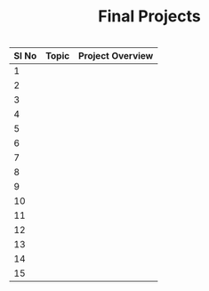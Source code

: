 <h1 align = "center">Final Projects<h1>

|Sl No | Topic | Project Overview |
|------|-------|------------------|
|1|||
|2|||
|3|||
|4|||
|5|||
|6|||
|7|||
|8|||
|9|||
|10|||
|11|||
|12|||
|13|||
|14|||
|15|||
